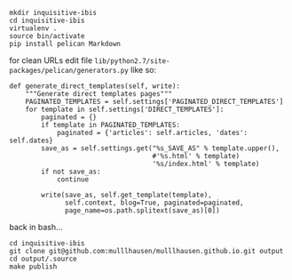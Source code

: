     mkdir inquisitive-ibis
    cd inquisitive-ibis
    virtualenv .
    source bin/activate
    pip install pelican Markdown

for clean URLs edit file `lib/python2.7/site-packages/pelican/generators.py` like so:

    def generate_direct_templates(self, write):
        """Generate direct templates pages"""
        PAGINATED_TEMPLATES = self.settings['PAGINATED_DIRECT_TEMPLATES']
        for template in self.settings['DIRECT_TEMPLATES']:
            paginated = {}
            if template in PAGINATED_TEMPLATES:
                paginated = {'articles': self.articles, 'dates': self.dates}
            save_as = self.settings.get("%s_SAVE_AS" % template.upper(),
                                        #'%s.html' % template)
                                        '%s/index.html' % template)
            if not save_as:
                continue

            write(save_as, self.get_template(template),
                  self.context, blog=True, paginated=paginated,
                  page_name=os.path.splitext(save_as)[0])

back in bash...

    cd inquisitive-ibis
    git clone git@github.com:mulllhausen/mulllhausen.github.io.git output
    cd output/.source
    make publish
